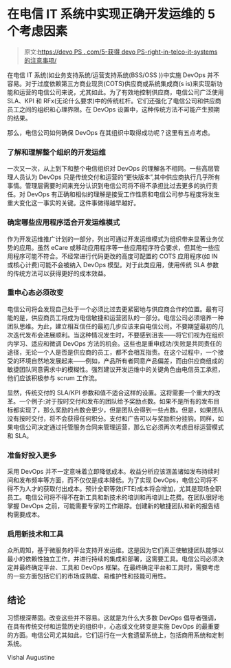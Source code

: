 # 在电信 IT 系统中实现正确开发运维的 5 个考虑因素

> 原文:[https://devo PS . com/5-获得 devo PS-right-in-telco-it-systems 的注意事项/](https://devops.com/5-considerations-to-get-devops-right-in-telco-it-systems/)

在电信 IT 系统(如业务支持系统/运营支持系统(BSS/OSS ))中实施 DevOps 并不容易。对于过度依赖第三方商业现货(COTS)供应商或系统集成商(s is)来实现新功能和运营的电信公司来说，尤其如此。为了有效地控制供应商，电信公司广泛使用 SLA、KPI 和 RFx(无论什么要求)中的传统杠杆。它们还强化了电信公司和供应商员工之间的组织和心理界限。在 DevOps 设置中，这种传统方法不可能产生预期的结果。

那么，电信公司如何确保 DevOps 在其组织中取得成功呢？这里有五点考虑。

### 了解和理解整个组织的开发运维

一次又一次，从上到下和整个电信组织对 DevOps 的理解各不相同。一些高层管理人员认为 DevOps 只是传统交付和运营的“更快版本”,其中供应商执行几乎所有事情。管理层需要时间来充分认识到电信公司将不得不承担比过去更多的执行责任。对 DevOps 有正确和相似的理解是接受工作性质和电信公司参与程度将发生重大变化这一事实的关键。这件事做得越早越好。

### 确定哪些应用程序适合开发运维模式

作为开发运维推广计划的一部分，列出可通过开发运维模式为组织带来显著业务优势的应用。虽然 eCare 或移动应用程序等一些应用程序符合要求，但其他一些应用程序可能不符合。不经常进行代码更改的高度可配置的 COTS 应用程序(如 IN 或核心计费)可能不会被纳入 DevOps 模型。对于此类应用，使用传统 SLA 参数的传统方法可以获得更好的成本效益。

### 重申心态必须改变

电信公司将会发现自己处于一个必须比过去更紧密地与供应商合作的位置。最有可能的是，供应商员工将成为电信敏捷和运营团队的一部分。电信公司必须培养一种团队思维。为此，建立相互信任的最初几步应该来自电信公司。不要期望最初的几次迭代发布会进展顺利。当这种情况发生时，不要感到沮丧——将它们视为在组织内学习、适应和微调 DevOps 方法的机会。这些也是重申成功/失败是共同责任的途径，无论一个人是否是供应商的员工，都不会相互指责。在这个过程中，一个接受的环境自然地发展起来——例如，产品所有者同意产品偏差，而由供应商组成的敏捷团队同意需求中的模糊性。强烈建议开发运维中的关键角色由电信员工承担，他们应该积极参与 scrum 工作流。

显然，传统交付的 SLA/KPI 参数和值不适合这样的设置。这将需要一个重大的改革。一个例子:对于按时交付和发布的团队给予奖励点数。如果不是所有的发布目标都实现了，那么奖励的点数会更少，但是团队会得到一些点数。但是，如果团队没有按时交付，将不会获得任何积分。支付和广告可以与奖励积分挂钩。同样，如果电信公司决定通过托管服务合同来管理运营，那么它必须再次考虑目标运营模式和 SLA。

### 准备好投入更多

采用 DevOps 并不一定意味着立即降低成本。收益分析应该涵盖诸如发布持续时间和发布频率等方面，而不仅仅是成本降低。为了实现 DevOps，电信公司将不得不为人才的获取付出成本。预计全职等效(FTE)成本将会增加，尤其是现场全职员工。电信公司将不得不在新工具和新技术的培训和再培训上花费。在团队很好地掌握 DevOps 之前，可能需要专家的工作跟踪。创建新的敏捷团队和新的报告结构需要成本。

### 启用新技术和工具

众所周知，基于微服务的平台支持开发运维。这是因为它们真正使敏捷团队能够以最小的依赖性独立工作，并进行持续的集成和部署，这需要工具。电信公司必须决定并最终确定平台、工具和 DevOps 框架。在最终确定平台和工具时，需要考虑的一些方面包括它们的市场成熟度、易维护性和技能可用性。

## 结论

习惯根深蒂固。改变这些并不容易。这就是为什么大多数 DevOps 倡导者强调，在具有传统交付和运营历史的组织中，心态或文化转变是实施 DevOps 的最重要的方面。电信公司尤其如此，它们运行在一大套遗留系统上，包括商用系统和定制系统。

Vishal Augustine